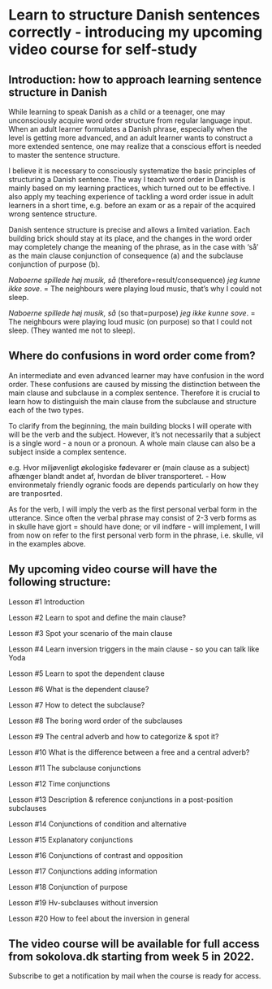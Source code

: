 # Learn to structure Danish sentences correctly - introducing my upcoming video course for self-study

## Introduction: how to approach learning sentence structure in Danish

While learning to speak Danish as a child or a teenager, one may unconsciously acquire word order structure from regular language input. When an adult learner formulates a Danish phrase, especially when the level is getting more advanced, and an adult learner wants to construct a more extended sentence, one may realize that a conscious effort is needed to master the sentence structure. 

I believe it is necessary to consciously systematize the basic principles of structuring a Danish sentence. The way I teach word order in Danish is mainly based on my learning practices, which turned out to be effective. I also apply my teaching experience of tackling a word order issue in adult learners in a short time, e.g. before an exam or as a repair of the acquired wrong sentence structure. 

Danish sentence structure is precise and allows a limited variation. Each building brick should stay at its place, and the changes in the word order may completely change the meaning of the phrase, as in the case with ‘så’ as the main clause conjunction of consequence (a) and the subclause conjunction of purpose (b).  

*Naboerne spillede høj musik, så* (therefore=result/consequence) *jeg kunne ikke sove*. = The neighbours were playing loud music, that’s why I could not sleep. 

*Naboerne spillede høj musik, så* (so that=purpose) *jeg ikke kunne sove*. = The neighbours were playing loud music (on purpose) so that I could not sleep. (They wanted me not to sleep). 

## Where do confusions in word order come from?

An intermediate and even advanced learner may have confusion in the word order. These confusions are caused by missing the distinction between the main clause and subclause in a complex sentence. Therefore it is crucial to learn how to distinguish the main clause from the subclause and structure each of the two types. 

To clarify from the beginning, the main building blocks I will operate with will be the verb and the subject. However, it’s not necessarily that a subject is a single word  - a noun or a pronoun. A whole main clause can also be a subject inside a complex sentence.

e.g. Hvor miljøvenligt økologiske fødevarer er (main clause as a subject) afhænger blandt andet af, hvordan de bliver transporteret. - How environmetaly friendly ogranic foods are depends particularly on how they are tranposrted.
 
As for the verb, I will imply the verb as the first personal verbal form in the utterance. Since often the verbal phrase may consist of 2-3 verb forms as in skulle have gjort = should have done; or vil indføre - will implement, I will from now on refer to the first personal verb form in the phrase, i.e. skulle, vil in the examples above.  

## My upcoming video course will have the following structure: 

Lesson #1 Introduction

Lesson #2 	Learn to spot and define the main clause? 

Lesson #3	 Spot your scenario of the main clause

Lesson #4 	Learn inversion triggers in the main clause - so you can talk like Yoda 

Lesson #5 	Learn to spot the dependent clause

Lesson #6 	What is the dependent clause?

Lesson #7 	How to detect the subclause?

Lesson #8 	The boring word order of the subclauses 

Lesson #9 	The central adverb and how to categorize & spot it?

Lesson #10 	What is the difference between a free and a central adverb?

Lesson #11 	The subclause conjunctions

Lesson #12 	Time conjunctions

Lesson #13 	Description & reference conjunctions in a post-position subclauses

Lesson #14 	Conjunctions of condition and alternative 

Lesson #15 	Explanatory conjunctions

Lesson #16 	Conjunctions of contrast and opposition

Lesson #17 	Conjunctions adding information

Lesson #18 	Conjunction of purpose

Lesson #19 	Hv-subclauses without inversion

Lesson #20 	How to feel about the inversion in general

## The video course will be available for full access from sokolova.dk starting from week 5 in 2022. 

Subscribe to get a notification by mail when the course is ready for access. 

<script async data-uid="135a810818" src="https://fantastic-artisan-8379.ck.page/135a810818/index.js"></script>


